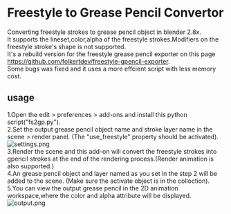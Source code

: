 # Freestyle to Grease Pencil Convertor
Converting freestyle strokes to grease pencil object in blender 2.8x.\
It supports the lineset,color,alpha of the freestyle strokes.Modifiers on the freestyle stroke's shape is not supported.\
It's a rebuild version for the freestyle grease pencil exporter on this page https://github.com/folkertdev/freestyle-gpencil-exporter. \
Some bugs was fixed and it uses a more effcient script with less memory cost.
## usage
1.Open the edit > preferences > add-ons and install this python script("fs2gp.py").\
2.Set the output grease pencil object name and stroke layer name in the scene > render panel. (The "use_freestyle" property should be activated).\
![settings.png](https://github.com/legend-of-wind/Freestyle-to-GreasePencil-blender/blob/main/images/settings%20panel.png)\
3.Render the scene and this add-on will convert the freestyle strokes into gpencil strokes at the end of the rendering process.(Render animation is also supported.)\
4.An grease pencil object and layer named as you set in the step 2 will be added to the scene. (Make sure the activate object is in the colloction).\
5.You can view the output grease pencil in the 2D animation workspace,where the color and alpha attribute will be displayed.\
![output.png](https://github.com/legend-of-wind/Freestyle-to-GreasePencil-blender/blob/main/images/output.png)
